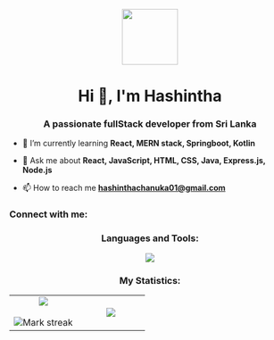 <p align="center" ><img  src = "https://github.com/7oSkaaa/7oSkaaa/blob/main/Images/about_me.gif?raw=true" width = 100px></p>
<h1 align="center">Hi 👋, I'm Hashintha</h1>
<h3 align="center">A passionate fullStack developer from Sri Lanka</h3>

- 🌱 I’m currently learning **React, MERN stack, Springboot, Kotlin**

- 💬 Ask me about **React, JavaScript, HTML, CSS, Java, Express.js, Node.js**

- 📫 How to reach me **hashinthachanuka01@gmail.com**

<h3 align="left">Connect with me:</h3>
<p align="left">
</p>

<h3 align="center">Languages and Tools:</h3>
<p align="center"> <a href="https://skillicons.dev">
    <img src="https://skillicons.dev/icons?i=html,css,javascript,nodejs,mysql,mongodb,java,php,postman,react,git,github,spring" />
  </a> </p>



<h3 align="center">My Statistics:</h3>
<p align="center">
<table align="center">
<tr border="none">
<td width="50%" align="center">
  
  <img  align="center"  src="https://github-readme-stats.vercel.app/api?username=Hashintha01Chanuka&theme=dark&show_icons=true&count_private=true" />
  <br></br>
  <img  title="🔥 Get streak stats for your profile at git.io/streak-stats" alt="Mark streak" src="https://github-readme-streak-stats.herokuapp.com/?user=Hashintha01Chanuka&theme=dark&hide_border=false" /> 
</td>
<td width="50%" align="center">

  <img  align="center"  src="https://github-readme-stats.anuraghazra1.vercel.app/api/top-langs/?username=Hashintha01Chanuka&theme=dark&hide_border=false&no-bg=true&no-frame=true&langs_count=10"/>
  
  </td>
</tr>
</table>
